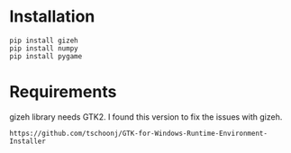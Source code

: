 # Installation
    pip install gizeh
    pip install numpy
    pip install pygame

# Requirements
gizeh library needs GTK2. I found this version to fix the issues with gizeh.

    https://github.com/tschoonj/GTK-for-Windows-Runtime-Environment-Installer
